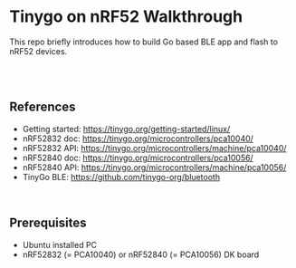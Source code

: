 # Tinygo on nRF52 Walkthrough

This repo briefly introduces how to build Go based BLE app and flash to nRF52 devices.

<br/><br/>

## References

- Getting started: https://tinygo.org/getting-started/linux/
- nRF52832 doc: https://tinygo.org/microcontrollers/pca10040/
- nRF52832 API: https://tinygo.org/microcontrollers/machine/pca10040/
- nRF52840 doc: https://tinygo.org/microcontrollers/pca10056/
- nRF52840 API: https://tinygo.org/microcontrollers/machine/pca10056/
- TinyGo BLE: https://github.com/tinygo-org/bluetooth

<br/>


## Prerequisites

- Ubuntu installed PC
- nRF52832 (= PCA10040) or nRF52840 (= PCA10056) DK board

<br/>

